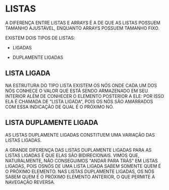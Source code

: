 # LISTAS

A DIFERENÇA ENTRE LISTAS E ARRAYS É A DE QUE AS LISTAS POSSUEM TAMANHO AJUSTÁVEL, ENQUANTO ARRAYS POSSUEM TAMANHO FIXO.

EXISTEM DOIS TIPOS DE LISTAS:

 - LIGADAS

 - DUPLAMENTE LIGADAS

 ## LISTA LIGADA

 NA ESTRUTURA DO TIPO LISTA EXISTEM OS NÓS ONDE CADA UM DOS NÓS CONHECE O VALOR QUE ESTÁ SENDO ARMAZENADO EM SEU INTERIOR ALÉM DE CONHECER O ELEMENTO POSTERIOR A ELE: POR ISSO ELA É CHAMADA DE "LISTA LIGADA", POIS OS NÓS SÃO AMARRADOS COM ESSA INDICAÇÃO DE QUAL É O PRÓXIMO NÓ.

 ## LISTA DUPLAMENTE LIGADA

 AS LISTAS DUPLAMENTE LIGADAS CONSTITUEM UMA VARIAÇÃO DAS LISTAS LIGADAS.

 A GRANDE DIFERENÇA DAS LISTAS DUPLAMENTE LIGADAS PARA AS LISTAS LIGADAS É QUE ELAS SÃO BIDIRECIONAIS. VIMOS QUE, NATURALMENTE, NÃO CONSEGUIMOS "ANDAR PARA TRÁS" EM LISTAS LIGADAS, POIS OSNÓS DE UMA LISTA LIGADA SABEM SOMENTE QUEM É O PRÓXIMO ELEMENTO. NAS LISTAS DUPLAMENTE LIGADAS, OS NÓS SABEM QUEM É O PRÓXIMO ELEMENTO ANTERIOR, O QUE PERMITE A NAVEGAÇÃO REVERSA.

 

